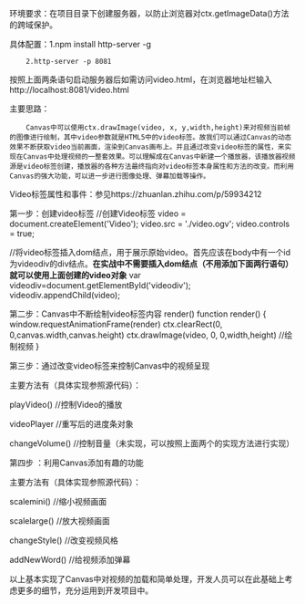 环境要求：在项目目录下创建服务器，以防止浏览器对ctx.getImageData()方法的跨域保护。

具体配置：1.npm install http-server -g

        2.http-server -p 8081

按照上面两条语句启动服务器后如需访问video.html，在浏览器地址栏输入http://localhost:8081/video.html

主要思路：

        Canvas中可以使用ctx.drawImage(video, x, y,width,height)来对视频当前帧的图像进行绘制，其中video参数就是HTML5中的video标签。故我们可以通过Canvas的动态效果不断获取video当前画面，渲染到Canvas画布上。并且通过改变video标签的属性，来实现在Canvas中处理视频的一整套效果。可以理解成在Canvas中新建一个播放器，该播放器视频源是video标签创建，播放器的各种方法最终指向对video标签本身属性和方法的改变。而利用Canvas的强大功能，可以进一步进行图像处理、弹幕加载等操作。

 Video标签属性和事件：参见https://zhuanlan.zhihu.com/p/59934212

第一步：创建video标签
//创建Video标签
video = document.createElement('Video');
video.src = './video.ogv';
video.controls = true;

//将video标签插入dom结点，用于展示原始video。首先应该在body中有一个id为videodiv的div结点。****在实战中不需要插入dom结点（不用添加下面两行语句）就可以使用上面创建的video对象****
var videodiv=document.getElementById('videodiv');
videodiv.appendChild(video);

第二步：Canvas中不断绘制video标签内容
render()
function render() {
    window.requestAnimationFrame(render)
    ctx.clearRect(0, 0,canvas.width,canvas.height)
    ctx.drawImage(video, 0, 0,width,height)  //绘制视频
}

第三步：通过改变video标签来控制Canvas中的视频呈现

主要方法有（具体实现参照源代码）：

playVideo()  //控制Video的播放

videoPlayer  //重写后的进度条对象

changeVolume() //控制音量（未实现，可以按照上面两个的实现方法进行实现）

第四步 ：利用Canvas添加有趣的功能

主要方法有（具体实现参照源代码）：

scalemini()  //缩小视频画面

scalelarge()   //放大视频画面

changeStyle()  //改变视频风格

addNewWord()  //给视频添加弹幕

以上基本实现了Canvas中对视频的加载和简单处理，开发人员可以在此基础上考虑更多的细节，充分运用到开发项目中。

